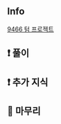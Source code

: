 ## Info
<a href="https://www.acmicpc.net/problem/9466" rel="nofollow">9466 텀 프로젝트</a>

## ❗ 풀이

## ❗ 추가 지식

## 🙂 마무리